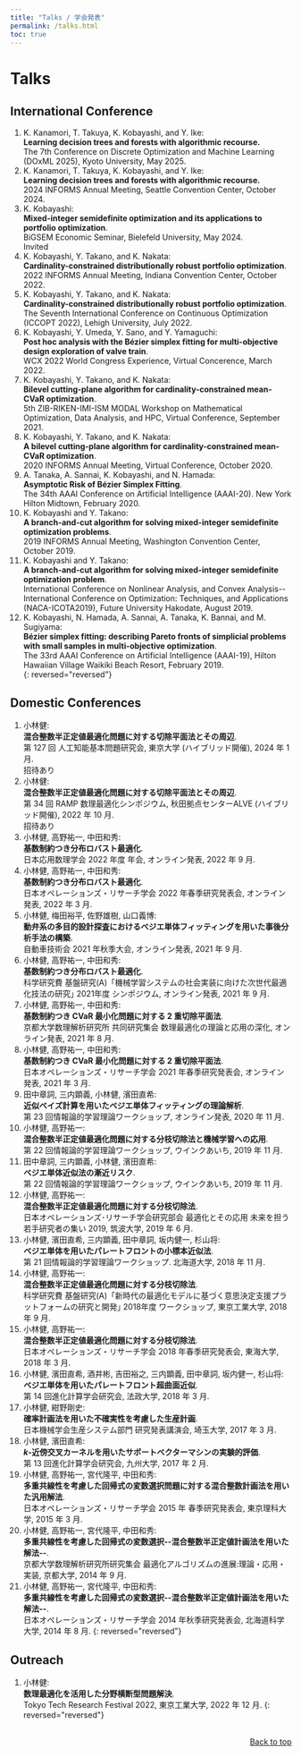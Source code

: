 ```yaml
---
title: "Talks / 学会発表"
permalink: /talks.html
toc: true
---
```


# Talks 

<script type="text/x-mathjax-config">MathJax.Hub.Config({tex2jax:{inlineMath:[['\$','\$'],['\\(','\\)']],processEscapes:true},CommonHTML: {matchFontHeight:false}});</script>
<script type="text/javascript" async src="https://cdnjs.cloudflare.com/ajax/libs/mathjax/2.7.1/MathJax.js?config=TeX-MML-AM_CHTML"></script>


## International Conference
1. K. Kanamori, T. Takuya, K. Kobayashi, and Y. Ike:  
**Learning decision trees and forests with algorithmic recourse.**   
The 7th Conference on Discrete Optimization and Machine Learning (DOxML 2025), Kyoto University, May 2025.
1. K. Kanamori, T. Takuya, K. Kobayashi, and Y. Ike:   
**Learning decision trees and forests with algorithmic recourse.**   
2024 INFORMS Annual Meeting, Seattle Convention Center, October 2024.
1. K. Kobayashi:   
**Mixed-integer semidefinite optimization and its applications to portfolio optimization**.     
BiGSEM Economic Seminar, Bielefeld University, May 2024.  
<span class="badge bg-info">Invited</span>
1. K. Kobayashi, Y. Takano, and K. Nakata:  
**Cardinality-constrained distributionally robust portfolio optimization**.  
2022 INFORMS Annual Meeting, Indiana Convention Center, October 2022.
1. K. Kobayashi, Y. Takano, and K. Nakata:  
**Cardinality-constrained distributionally robust portfolio optimization**.  
The Seventh International Conference on Continuous Optimization (ICCOPT 2022), Lehigh University, July 2022.
1. K. Kobayashi, Y. Umeda, Y. Sano, and Y. Yamaguchi:  
**Post hoc analysis with the Bézier simplex fitting for multi-objective design exploration of valve train**.  
WCX 2022  World Congress Experience, Virtual Concerence, March 2022.
1. K. Kobayashi, Y. Takano, and K. Nakata:  
**Bilevel cutting-plane algorithm for cardinality-constrained mean-CVaR optimization**.  
 5th ZIB-RIKEN-IMI-ISM MODAL Workshop on Mathematical Optimization, Data Analysis, and HPC, Virtual Conference, September 2021.
1. K. Kobayashi, Y. Takano, and K. Nakata:  
**A bilevel cutting-plane algorithm for cardinality-constrained mean-CVaR optimization**.  
 2020 INFORMS Annual Meeting, Virtual Conference, October 2020.
1. A. Tanaka, A. Sannai, K. Kobayashi, and N. Hamada:  
**Asymptotic Risk of Bézier Simplex Fitting**.  
The 34th AAAI Conference on Artificial Intelligence (AAAI-20).   New York Hilton Midtown, February 2020.
1. K. Kobayashi and Y. Takano:  
**A branch-and-cut algorithm for solving mixed-integer semidefinite optimization problems**.  
 2019 INFORMS Annual Meeting, Washington Convention Center, October 2019.
1. K. Kobayashi and Y. Takano:  
**A branch-and-cut algorithm for solving mixed-integer semidefinite optimization problem**.  
International Conference on Nonlinear Analysis, and Convex Analysis--International Conference on Optimization: Techniques, and Applications (NACA-ICOTA2019), Future University Hakodate, August 2019.
1. K. Kobayashi, N. Hamada, A. Sannai, A. Tanaka, K. Bannai, and M. Sugiyama:  
**Bézier simplex fitting: describing Pareto fronts of simplicial problems with small samples in multi-objective optimization**.  
The 33rd AAAI Conference on Artificial Intelligence (AAAI-19), Hilton Hawaiian Village Waikiki Beach Resort, February 2019.   
{: reversed="reversed"}

## Domestic Conferences
1. 小林健:  
**混合整数半正定値最適化問題に対する切除平面法とその周辺**.  
第 127 回 人工知能基本問題研究会, 東京大学 (ハイブリッド開催), 2024 年 1 月.   
<span class="badge bg-info">招待あり</span>
1. 小林健:  
**混合整数半正定値最適化問題に対する切除平面法とその周辺**.  
第 34 回 RAMP 数理最適化シンポジウム, 秋田拠点センターALVE (ハイブリッド開催), 2022 年 10 月.   
<span class="badge bg-info">招待あり</span>
1. 小林健, 高野祐一, 中田和秀:  
**基数制約つき分布ロバスト最適化**.  
日本応用数理学会 2022 年度 年会, オンライン発表, 2022 年 9 月. 
1. 小林健, 高野祐一, 中田和秀:  
**基数制約つき分布ロバスト最適化**.  
日本オペレーションズ・リサーチ学会 2022 年春季研究発表会, オンライン発表, 2022 年 3 月. 
1. 小林健, 梅田裕平, 佐野雄樹, 山口義博:  
**動弁系の多目的設計探査におけるベジエ単体フィッティングを用いた事後分析手法の構築**.  
自動車技術会 2021 年秋季大会, オンライン発表, 2021 年 9 月.
1. 小林健, 高野祐一, 中田和秀:  
**基数制約つき分布ロバスト最適化**.  
科学研究費 基盤研究(A)「機械学習システムの社会実装に向けた次世代最適化技法の研究｣ 2021年度 シンポジウム, オンライン発表, 2021 年 9 月.
1. 小林健, 高野祐一, 中田和秀:  
**基数制約つき CVaR 最小化問題に対する 2 重切除平面法**.  
京都大学数理解析研究所 共同研究集会 数理最適化の理論と応用の深化, オンライン発表, 2021 年 8 月.
1. 小林健, 高野祐一, 中田和秀:  
**基数制約つき CVaR 最小化問題に対する 2 重切除平面法**.  
日本オペレーションズ・リサーチ学会 2021 年春季研究発表会, オンライン発表, 2021 年 3 月.
1.  田中章詞, 三内顕義, 小林健, 濱田直希:   
**近似ベイズ計算を用いたベジエ単体フィッティングの理論解析**.   
第 23 回情報論的学習理論ワークショップ, オンライン発表, 2020 年 11 月.
1. 小林健, 高野祐一:   
**混合整数半正定値最適化問題に対する分枝切除法と機械学習への応用**.  
第 22 回情報論的学習理論ワークショップ, ウインクあいち, 2019 年 11 月.
1.  田中章詞, 三内顕義, 小林健, 濱田直希:  
**ベジエ単体近似法の漸近リスク**.   
第 22 回情報論的学習理論ワークショップ, ウインクあいち, 2019 年 11 月.
1. 小林健, 高野祐一:     
**混合整数半正定値最適化問題に対する分枝切除法**.  
 日本オペレーションズ･リサーチ学会研究部会 最適化とその応用 未来を担う若手研究者の集い 2019, 筑波大学, 2019 年 6 月.
1. 小林健, 濱田直希, 三内顕義, 田中章詞, 坂内健一, 杉山将:  
**ベジエ単体を用いたパレートフロントの小標本近似法**.    
第 21 回情報論的学習理論ワークショップ. 北海道大学, 2018 年 11 月.
1. 小林健, 高野祐一:  
**混合整数半正定値最適化問題に対する分枝切除法**.  
科学研究費 基盤研究(A)「新時代の最適化モデルに基づく意思決定支援プラットフォームの研究と開発｣ 2018年度 ワークショップ, 東京工業大学, 2018 年 9 月.
1. 小林健, 高野祐一:  
**混合整数半正定値最適化問題に対する分枝切除法**.  
日本オペレーションズ・リサーチ学会 2018 年春季研究発表会, 東海大学, 2018 年 3 月.
1. 小林健, 濱田直希, 酒井彬, 吉田裕之, 三内顕義, 田中章詞, 坂内健一, 杉山将:          
**ベジエ単体を用いたパレートフロント超曲面近似**.          
第 14 回進化計算学会研究会, 法政大学, 2018 年 3 月.
1. 小林健, 紺野剛史:  
**確率計画法を用いた不確実性を考慮した生産計画**.  
日本機械学会生産システム部門 研究発表講演会, 埼玉大学, 2017 年 3 月.
1. 小林健, 濱田直希:  
**$k$-近傍交叉カーネルを用いたサポートベクターマシンの実験的評価**.      
第 13 回進化計算学会研究会, 九州大学, 2017 年 2 月.
1. 小林健, 高野祐一, 宮代隆平, 中田和秀:   
**多重共線性を考慮した回帰式の変数選択問題に対する混合整数計画法を用いた汎用解法**.      
日本オペレーションズ・リサーチ学会 2015 年 春季研究発表会, 東京理科大学, 2015 年 3 月.
1. 小林健, 高野祐一, 宮代隆平, 中田和秀:   
**多重共線性を考慮した回帰式の変数選択--混合整数半正定値計画法を用いた解法--**.    
京都大学数理解析研究所研究集会 最適化アルゴリズムの進展:理論・応用・実装, 京都大学, 2014 年 9 月.
1. 小林健, 高野祐一, 宮代隆平, 中田和秀:   
**多重共線性を考慮した回帰式の変数選択--混合整数半正定値計画法を用いた解法--**.   
日本オペレーションズ・リサーチ学会 2014 年秋季研究発表会, 北海道科学大学, 2014 年 8 月.
{: reversed="reversed"}


## Outreach
1. 小林健:   
**数理最適化を活用した分野横断型問題解決**.  
Tokyo Tech Research Festival 2022, 東京工業大学, 2022 年 12 月.
{: reversed="reversed"}

<p class="sample" style="text-align:end;">
<br>
 <a href="#top">Back to top</a>
</p>
